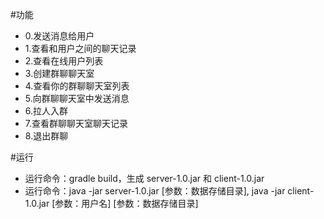 #功能
* 0.发送消息给用户
* 1.查看和用户之间的聊天记录
* 2.查看在线用户列表
* 3.创建群聊聊天室
* 4.查看你的群聊聊天室列表
* 5.向群聊聊天室中发送消息
* 6.拉人入群
* 7.查看群聊聊天室聊天记录
* 8.退出群聊

#运行
* 运行命令：gradle build，生成 server-1.0.jar 和 client-1.0.jar
* 运行命令：java -jar server-1.0.jar [参数：数据存储目录], java -jar client-1.0.jar [参数：用户名] [参数：数据存储目录]
